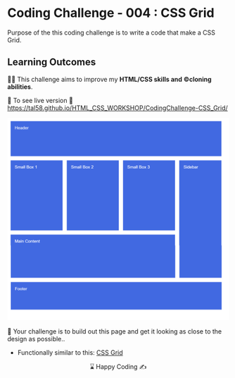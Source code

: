 # Coding Challenge - 004 : CSS Grid

Purpose of the this coding challenge is to write a code that make a CSS Grid.

## Learning Outcomes

👨‍💻 This challenge aims to improve my <b>HTML/CSS skills and ©️cloning abilities</b>.

🔗 To see live version 🎯 https://tal58.github.io/HTML_CSS_WORKSHOP/CodingChallenge-CSS_Grid/


![CSS Grid](./css-grid.png)

🎯 Your challenge is to build out this page and get it looking as close to the design as possible..

* Functionally similar to this: [CSS Grid](https://codepen.io/AaronClarusway/full/wvGpaXP)

<center> ⌛ Happy Coding  ✍ </center>

